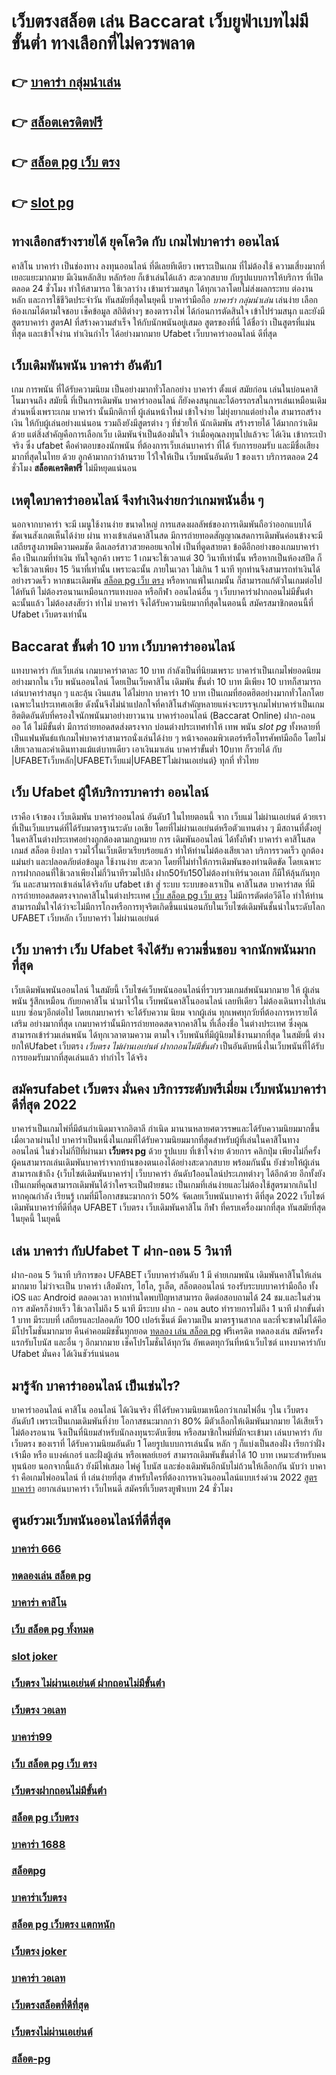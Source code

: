 # เว็บตรงสล็อต เล่น Baccarat  เว็บยูฟ่าเบทไม่มีขั้นต่ำ ทางเลือกที่ไม่ควรพลาด

## 👉 [บาคาร่า กลุ่มนําเล่น](https://m.gamblerape.com/login?action=login)
## 👉 [สล็อตเครดิตฟรี](https://m.gamblerape.com/login?action=register)
## 👉 [สล็อต pg เว็บ ตรง](https://www.gamblerape.com/promotion/)
## 👉 [slot pg](https://www.gamblerape.com/)

## ทางเลือกสร้างรายได้ ยุคโควิด กับ  เกมไพ่บาคาร่า ออนไลน์ 

คาสิโน บาคาร่า เป็นช่องทาง  ลงทุนออนไลน์ ที่ดีเลยทีเดียว เพราะเป็นเกม ที่ไม่ต้องใช้  ความเสี่ยงมากที่เยอะแยะมากมาย มีเงินหลักสิบ หลักร้อย ก็เข้าเล่นได้เเล้ว สะดวกสบาย กับรูปแบบการให้บริการ ที่เปิด ตลอด 24 ชั่วโมง  ทำให้สามารถ ใช้เวลาว่าง เข้ามาร่วมสนุก ได้ทุกเวลาโดยไม่ส่งผลกระทบ ต่องานหลัก และการใช้ชีวิตประจำวัน  ทันสมัยที่สุดในยุคนี้  บาคาร่ามือถือ *บาคาร่า กลุ่มนําเล่น* เล่นง่าย เลือกห้องเกมได้ตามใจชอบ เช็คข้อมูล สถิติต่างๆ ของตารางไพ่ ได้ก่อนการตัดสินใจ เข้าไปร่วมสนุก และยังมีสูตรบาคาร่า  สูตรAI   ที่สร้างความสำเร็จ ให้กับนักพนันอยู่เสมอ สูตรของที่นี่ ได้ชื่อว่า เป็นสูตรที่แม่นที่สุด และเข้าใจง่าน ทำเงินกำไร ได้อย่างมากมาย Ufabet  เว็บบาคาร่าออนไลน์ ดีที่สุด

##  เว็บเดิมพันพนัน บาคาร่า อันดับ1

เกม การพนัน ที่ได้รับความนิยม เป็นอย่างมากทั่วโลกอย่าง  บาคาร่า ตั้งแต่ สมัยก่อน เล่นในบ่อนคาสิโนมาจนถึง สมัยนี้ ที่เป็นการเดิมพัน บาคาร่าออนไลน์ ก็ยังคงสนุกและได้อรรถรสในการเล่นเหมือนเดิม ส่วนหนึ่งเพราะเกม บาคาร่า นั้นมีกติกาที่ ผู้เล่นหน้าใหม่  เข้าใจง่าย ไม่ยุ่งยากแต่อย่างใด  สามารถสร้างเงิน ให้กับผู้เล่นอย่างแน่นอน  รวมถึงยังมีสูตรต่าง ๆ ที่ช่วยให้ นักเดิมพัน สร้างรายได้ ได้มากกว่าเดิมด้วย แต่สิ่งสำคัญคือการเลือกเว็บ เดิมพันจำเป็นต้องมั่นใจ ว่าเมื่อคุณลงทุนไปแล้วจะ ได้เงิน เข้ากระเป๋าจริง ซึ่ง  ufabet  คือคำตอบของนักพนัน ที่ต้องการเว็บเล่นบาคาร่า ที่ได้ รับการยอมรับ และมีชื่อเสียงมากที่สุดในไทย ด้วย ลูกค้ามากกว่าล้านราย ไว้ใจให้เป็น เว็บพนันอันดับ 1 ของเรา บริการตลอด 24 ชั่วโมง **สล็อตเครดิตฟรี** ไม่มีหยุดแน่นอน

##  เหตุใดบาคาร่าออนไลน์  จึงทำเงินง่ายกว่าเกมพนันอื่น ๆ 

นอกจากบาคาร่า จะมี  เมนูใช้งานง่าย  ขนาดใหญ่ การแสดงผลลัพธ์ของการเดิมพันถือว่าออกแบบได้ชัดเจนสังเกตเห็นได้ง่าย ผ่าน ทางเข้าเล่นคาสิโนสด  มีการถ่ายทอดสัญญาณสดการเดิมพันค่อนข้างจะมีเสถียรสูงภาพมีความคมชัด ดีลเลอร์สาวสวยคอยแจกไพ่ เป็นที่ดูดสายตา ข้อดีอีกอย่างของเกมบาคาร่าคือ เป็นเกมที่ทำเงิน  ทันใจลูกค้า  เพราะ 1 เกมจะใช้เวลาแต่ 30 วินาทีเท่านั้น หรือหากเป็นห้องสปีด ก็จะใช้เวลาเพียง 15  วินาที่เท่านั้น เพราะฉะนั้น  ภายในเวลา ไม่เกิน 1 นาที ทุกท่านจึงสามารถทำเงินได้อย่างรวดเร็ว หากชนะเดิมพัน [สล็อต pg เว็บ ตรง](https://www.gamblerape.com/) หรือหากแพ้ในเกมนั้น ก็สามารถแก้ตัวในเกมต่อไปได้ทันที ไม่ต้องรอนานเหมือนการแทงบอล หรือกีฬา ออนไลน์อื่น ๆ เว็บบาคาร่าฝากถอนไม่มีขั้นต่ํา ฉะนั้นแล้ว ไม่ต้องสงสัยว่า ทำไม่ บาคาร่า จึงได้รับความนิยมากที่สุดในตอนนี้ สมัครสมาชิกตอนนี้ที่ Ufabet  เว็บตรงเท่านั้น


##  Baccarat ขั้นต่ำ 10 บาท เว็บบาคาร่าออนไลน์ 

แทงบาคาร่า กับเว็บเล่น เกมบาคาร่าตาละ 10 บาท กำลังเป็นที่นิยมเพราะ บาคาร่าเป็นเกมไพ่ยอดนิยมอย่างมากใน เว็บ  พนันออนไลน์  โดยเป็นเว็บคาสิโน เดิมพัน ขั้นต่ำ 10 บาท มีเพียง 10 บาทก็สามารถเล่นบาคาร่าสนุก ๆ และลุ้น  เงินแสน  ได้ไม่ยาก บาคาร่า 10 บาท เป็นเกมที่ฮอตฮิตอย่างมากทั่วโลกโดยเฉพาะในประเทศเอเชีย ดังนั้นจึงไม่น่าแปลกใจที่คาสิโนสำคัญหลายแห่งจะบรรจุเกมไพ่บาคาร่าเป็นเกมฮิตติดอันดับที่ครองใจนักพนันมาอย่างยาวนาน บาคาร่าออนไลน์ (Baccarat Online)  ฝาก-ถอน ออ โต้ ไม่มีขั้นต่ำ มีการถ่ายทอดสดส่งตรงจาก  บ่อนต่างประเทศทำให้  เทพ พนัน *slot pg*  ทั้งหลายที่เป็นแฟนพันธ์แท้เกมไพ่บาคาร่าสามารถนั่งเล่นได้ง่าย ๆ หน้าจอคอมพิวเตอร์หรือโทรศัพท์มือถือ โดยไม่เสียเวลาและค่าเดินทางแม้แต่บาทเดียว เอาเงินมาเล่น บาคาร่าขั้นต่ำ 10บาท ก็รวยได้ กับ |UFABETเว็บหลัก|UFABETเว็บแม่|UFABETไม่ผ่านเอเย่นต์} ทุกที่ ทั่วไทย


##  เว็บ Ufabet  ผู้ให้บริการบาคาร่า ออนไลน์

เราคือ  เจ้าของ เว็บเดิมพัน บาคาร่าออนไลน์ อันดับ1 ในไทยตอนนี้ จาก เว็บแม่  ไม่ผ่านเอเย่นต์ ด้วยเราที่เป็นเว็บแบรนด์ที่ได้รับมาตรฐานระดับ เอเชีย โดยที่ไม่ผ่านเอเย่นต์หรือตัวแทนต่าง ๆ มีสถานที่ตั้งอยู่ในคาสิโนต่างประเทศอย่างถูกต้องตามกฏหมาย การ  เดิมพันออนไลน์ ได้ทั้งกีฬา บาคาร่า คาสิโนสด เกมส์ สล็อต ยิงปลา  รวมไว้ในเว็บเดียวเรียบร้อยแล้ว ทำให้ท่านไม่ต้องเสียเวลา บริการรวดเร็ว ถูกต้อง แม่นยำ และปลอดภัยต่อข้อมูล ใช้งานง่าย สะดวก โดยที่ไม่ทำให้การเดิมพันของท่านติดขัด โดยเฉพาะการฝากถอนที่ใช้เวลาเพียงไม่กี่วินาทีรวมไปถึง ฝาก50รับ150ไม่ต้องทําเทิร์นวอเลท ก็มีให้ลุ้นกันทุกวัน และสามารถเข้าเล่นได้จริงกับ  ufabet เข้า สู่ ระบบ  ระบบของเราเป็น คาสิโนสด บาคาร่าสด ที่มีการถ่ายทอดสดตรงจากคาสิโนในต่างประเทศ [เว็บ สล็อต pg เว็บ ตรง](https://www.gamblerape.com/) ไม่มีการตัดต่อวีดีโอ ทำให้ท่านสามารถมั่นใจได้ว่าจะไม่มีการโกงหรือการทุจริตเกิดขึ้นแน่นอนกับในเว็บไซต์เดิมพันชั้นนำในระดับโลก UFABET เว็บหลัก เว็บบาคาร่า ไม่ผ่านเอเย่นต์


## เว็บ บาคาร่า เว็บ Ufabet จึงได้รับ ความชื่นชอบ จากนักพนันมากที่สุด

 เว็บเดิมพันพนันออนไลน์  ในสมัยนี้   เว็บไซค์เว็บพนันออนไลน์ที่รวบรวมเกมส์พนันมากมาย  ให้ ผู้เล่นพนัน รู้สึกเหมือน กับยกคาสิโน  นำมาไว้ใน เว็บพนันคาสิโนออนไลน์ เลยทีเดียว ไม่ต้องเดินทางไปเล่นแบบ ซ่อนๆอีกต่อไป โดยเกมบาคาร่า จะได้รับความ นิยม  จากผู้เล่น  ทุกเพศทุกวัยที่ต้องการหารายได้เสริม อย่างมากที่สุด เกมบาคาร่านั้นมีการถ่ายทอดสดจากคาสิโน ที่เลื่องชื่อ ในต่างประเทศ ซึ่งคุณสามารถเข้าร่วมเล่นพนัน ได้ทุกเวลาตามความ ตามใจ  เว็บพนันที่มีผู้นิยมใช้งานมากที่สุด ในสมัยนี้  ต่างยกให้Ufabet เว็บตรง *เว็บตรง ไม่ผ่านเอเย่นต์ ฝากถอนไม่มีขั้นต่ํา*  เป็นอันดับหนึ่งในเว็บพนันที่ได้รับการยอมรับมากที่สุดเล่นแล้ว ทำกำไร ได้จริง 


##  สมัครufabet เว็บตรง มั่นคง  บริการระดับพรีเมี่ยม  เว็บพนันบาคาร่า ดีที่สุด 2022 

บาคาร่าเป็นเกมไพ่ที่มีต้นกำเนิดมาจากอิตาลี กำเนิด มานานหลายศตวรรษและได้รับความนิยมมากขึ้นเมื่อเวลาผ่านไป บาคาร่าเป็นหนึ่งในเกมที่ได้รับความนิยมมากที่สุดสำหรับผู้ที่เล่นในคาสิโนทางออนไลน์ ในช่วงไม่กี่ปีที่ผ่านมา **เว็บตรง pg** ด้วย    รูปแบบ  ที่เข้าใจง่าย ด้วยการ คลิกปุ่ม  เพียงไม่กี่ครั้ง ผู้คนสามารถเล่นเดิมพันบาคาร่าจากบ้านของตนเองได้อย่างสะดวกสบาย  พร้อมกันนั้น ยังช่วยให้ผู้เล่นสามารถเข้าถึง {เว็บไซต์เดิมพันบาคาร่า| เว็บบาคาร่า อันดับ1ออนไลน์ประเภทต่างๆ ได้อีกด้วย อีกทั้งยังเป็นเกมที่คุณสามารถเดิมพันได้ว่าใครจะเป็นฝ่ายชนะ เป็นเกมที่เล่นง่ายและไม่ต้องใช้สูตรมากเกินไป หากคุณกำลัง  เรียนรู้ เกมที่มีโอกาสชนะมากกว่า 50%  จัดเลยเว็บพนันบาคาร่า ดีที่สุด 2022  เว็บไซต์เดิมพันบาคาร่าที่ดีที่สุด UFABET เว็บตรง เว็บเดิมพันคาสิโน กีฬา ที่ครบเครื่องมากที่สุด ทันสมัยที่สุดในยุคนี้ ในยุคนี้


##  เล่น  บาคาร่า กับUfabet T  ฝาก-ถอน 5 วินาที

ฝาก-ถอน  5 วินาที บริการของ UFABET เว็บบาคาร่าอันดับ 1 มี ค่ายเกมพนัน เดิมพันคาสิโนให้เล่นมากมาย ไม่ว่าจะเป็น บาคาร่า เสือมังกร, ไฮโล, รูเล็ต, สล็อตออนไลน์ รองรับระบบบาคาร่ามือถือ ทั้ง iOS และ Android ตลอดเวลา หากท่านใดพบปัญหาสามารถ ติดต่อสอบถามได้ 24 ชม.และในส่วนการ สมัครก็ง่ายเร็ว ใช้เวลาไม่ถึง 5 นาที มีระบบ ฝาก - ถอน auto ทำรายการไม่ถึง 1 นาที  ฝากขั้นต่ำ 1 บาท   มีระบบที่ เสถียรและปลอดภัย 100 เปอร์เซ็นต์ มีความเป็น มาตรฐานสากล และที่จะขาดไม่ได้คึอ มีโปรโมชั่นมากมาย  คืนค่าคอมมิชชั่นทุกยอด [ทดลอง เล่น สล็อต pg](https://www.gamblerape.com/promotion/) ฟรีเครดิต ทดลองเล่น สมัครครั้งแรกรับโบนัส และอื่น ๆ อีกมากมาย เช็คโปรโมชั่นได้ทุกวัน อัพเดตทุกวันที่หน้าเว็บไซต์ แทงบาคาร่ากับ Ufabet มั่นคง ได้เงินชัวร์แน่นอน


## มารู้จัก บาคาร่าออนไลน์  เป็นเช่นไร? 

บาคาร่าออนไลน์  คาสิโน ออนไลน์ ได้เงินจริง  ที่ได้รับความนิยมเหนือกว่าเกมไพ่อื่น ๆใน  เว็บตรงอันดับ1 เพราะเป็นเกมเดิมพันที่ง่าย  โอกาสชนะมากกว่า 80% มีตัวเลือกให้เดิมพันมากมาย ได้เสียเร็ว ไม่ต้องรอนาน จึงเป็นที่นิยมสำหรับนักลงทุนระดับเซียน หรือสมาชิกใหม่ที่มักจะเข้ามา  เล่นบาคาร่า  กับเว็บตรง ของเราที่   ได้รับความนิยมอันดับ 1  โดยรูปแบบการเล่นนั้น หลัก ๆ ก็แบ่งเป็นสองฝั่ง เรียกว่าฝั่งเจ้ามือ หรือ แบงค์เกอร์ และฝั่งผู้เล่น หรือเพลย์เยอร์ สามารถเดิมพันขั้นต่ำได้ 10 บาท เหมาะสำหรับคนทุนน้อย นอกจากนี้แล้ว ยังมีไพ่เสมอ ไพ่คู่ โบนัส และช่องเดิมพันอีกนับไม่ถ้วนให้เลือกกัน นับว่า บาคาร่า คือเกมไพ่ออนไลน์ ที่ เล่นง่ายที่สุด  สำหรับใครที่ต้องการหาเงินออนไลน์แบบเร่งด่วน 2022 [สูตร บาคาร่า](https://m.gamblerape.com/login?action=register) อยากเล่นบาคาร่า เว็บไหนดี สมัครที่เว็บตรงยูฟ่าเบท  24 ชั่วโมง


## ศูนย์รวมเว็บพนันออนไลน์ที่ดีที่สุด

### [บาคาร่า 666](https://atom.io/themes/เว็บตรง%20สล็อตออนไลน์%20บาคาร่าออนไลน์%20ฝากถอนไม่มีขั้นต่ำ%20เว็บหลัก%20เว็บแท้ไม่ผ่านเอเย่นต์%20สมัครฟรี%2000112847)
### [ทดลองเล่น สล็อต pg](https://atom.io/themes/เว็บตรง%20สล็อตออนไลน์%20บาคาร่าออนไลน์%20ฝากถอนไม่มีขั้นต่ำ%20เว็บหลัก%20เว็บแท้ไม่ผ่านเอเย่นต์%20สมัครฟรี%2000112627)
### [บาคาร่า คาสิโน](https://atom.io/themes/เว็บตรง%20สล็อตออนไลน์%20บาคาร่าออนไลน์%20ฝากถอนไม่มีขั้นต่ำ%20เว็บหลัก%20เว็บแท้ไม่ผ่านเอเย่นต์%20สมัครฟรี%2000112318)
### [เว็บ สล็อต pg ทั้งหมด](https://atom.io/themes/เว็บตรง%20สล็อตออนไลน์%20บาคาร่าออนไลน์%20ฝากถอนไม่มีขั้นต่ำ%20เว็บหลัก%20เว็บแท้ไม่ผ่านเอเย่นต์%20สมัครฟรี%2000111212)
### [slot joker](https://atom.io/themes/เว็บตรง%20สล็อตออนไลน์%20บาคาร่าออนไลน์%20ฝากถอนไม่มีขั้นต่ำ%20เว็บหลัก%20เว็บแท้ไม่ผ่านเอเย่นต์%20สมัครฟรี%2000111104)
### [เว็บตรง ไม่ผ่านเอเย่นต์ ฝากถอนไม่มีขั้นต่ํา](https://atom.io/themes/เว็บตรง%20สล็อตออนไลน์%20บาคาร่าออนไลน์%20ฝากถอนไม่มีขั้นต่ำ%20เว็บหลัก%20เว็บแท้ไม่ผ่านเอเย่นต์%20สมัครฟรี%2000112708)
### [เว็บตรง วอเลท](https://atom.io/themes/เว็บตรง%20สล็อตออนไลน์%20บาคาร่าออนไลน์%20ฝากถอนไม่มีขั้นต่ำ%20เว็บหลัก%20เว็บแท้ไม่ผ่านเอเย่นต์%20สมัครฟรี%2000112986)
### [บาคาร่า99](https://atom.io/themes/เว็บตรง%20สล็อตออนไลน์%20บาคาร่าออนไลน์%20ฝากถอนไม่มีขั้นต่ำ%20เว็บหลัก%20เว็บแท้ไม่ผ่านเอเย่นต์%20สมัครฟรี%2000111909)
### [เว็บ สล็อต pg เว็บ ตรง](https://atom.io/themes/เว็บตรง%20สล็อตออนไลน์%20บาคาร่าออนไลน์%20ฝากถอนไม่มีขั้นต่ำ%20เว็บหลัก%20เว็บแท้ไม่ผ่านเอเย่นต์%20สมัครฟรี%2000111194)
### [เว็บตรงฝากถอนไม่มีขั้นต่ํา](https://atom.io/themes/เว็บตรง%20สล็อตออนไลน์%20บาคาร่าออนไลน์%20ฝากถอนไม่มีขั้นต่ำ%20เว็บหลัก%20เว็บแท้ไม่ผ่านเอเย่นต์%20สมัครฟรี%2000111758)
### [สล็อต pg เว็บตรง](https://atom.io/themes/เว็บตรง%20สล็อตออนไลน์%20บาคาร่าออนไลน์%20ฝากถอนไม่มีขั้นต่ำ%20เว็บหลัก%20เว็บแท้ไม่ผ่านเอเย่นต์%20สมัครฟรี%2000111289)
### [บาคาร่า 1688](https://atom.io/themes/เว็บตรง%20สล็อตออนไลน์%20บาคาร่าออนไลน์%20ฝากถอนไม่มีขั้นต่ำ%20เว็บหลัก%20เว็บแท้ไม่ผ่านเอเย่นต์%20สมัครฟรี%2000112404)
### [สล็อตpg](https://atom.io/themes/เว็บตรง%20สล็อตออนไลน์%20บาคาร่าออนไลน์%20ฝากถอนไม่มีขั้นต่ำ%20เว็บหลัก%20เว็บแท้ไม่ผ่านเอเย่นต์%20สมัครฟรี%2000113034)
### [บาคาร่าเว็บตรง](https://atom.io/themes/เว็บตรง%20สล็อตออนไลน์%20บาคาร่าออนไลน์%20ฝากถอนไม่มีขั้นต่ำ%20เว็บหลัก%20เว็บแท้ไม่ผ่านเอเย่นต์%20สมัครฟรี%2000112256)
### [สล็อต pg เว็บตรง แตกหนัก](https://atom.io/themes/เว็บตรง%20สล็อตออนไลน์%20บาคาร่าออนไลน์%20ฝากถอนไม่มีขั้นต่ำ%20เว็บหลัก%20เว็บแท้ไม่ผ่านเอเย่นต์%20สมัครฟรี%2000112526)
### [เว็บตรง joker](https://atom.io/themes/เว็บตรง%20สล็อตออนไลน์%20บาคาร่าออนไลน์%20ฝากถอนไม่มีขั้นต่ำ%20เว็บหลัก%20เว็บแท้ไม่ผ่านเอเย่นต์%20สมัครฟรี%2000111341)
### [บาคาร่า วอเลท](https://atom.io/themes/เว็บตรง%20สล็อตออนไลน์%20บาคาร่าออนไลน์%20ฝากถอนไม่มีขั้นต่ำ%20เว็บหลัก%20เว็บแท้ไม่ผ่านเอเย่นต์%20สมัครฟรี%2000112144)
### [เว็บตรงสล็อตที่ดีที่สุด](https://atom.io/themes/เว็บตรง%20สล็อตออนไลน์%20บาคาร่าออนไลน์%20ฝากถอนไม่มีขั้นต่ำ%20เว็บหลัก%20เว็บแท้ไม่ผ่านเอเย่นต์%20สมัครฟรี%2000111776)
### [เว็บตรงไม่ผ่านเอเย่นต์](https://atom.io/themes/เว็บตรง%20สล็อตออนไลน์%20บาคาร่าออนไลน์%20ฝากถอนไม่มีขั้นต่ำ%20เว็บหลัก%20เว็บแท้ไม่ผ่านเอเย่นต์%20สมัครฟรี%2000111287)
### [สล็อต-pg](https://atom.io/themes/เว็บตรง%20สล็อตออนไลน์%20บาคาร่าออนไลน์%20ฝากถอนไม่มีขั้นต่ำ%20เว็บหลัก%20เว็บแท้ไม่ผ่านเอเย่นต์%20สมัครฟรี%2000111953)